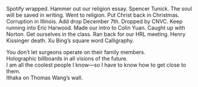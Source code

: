 Spotify wrapped. Hammer out our religion essay. Spencer Tunick. The soul will be saved in writing. Went to religion. Put Christ back in Christmas. Corruption in Illinois. Add drop December 7th. Dropped by CNVC. Keep running into Eric Harwood. Made our intro to Colin Yuan. Caught up with Norton. Get ourselves in the class. Ran back for our HRL meeting. Henry Kissinger death. Xu Bing’s square word Calligraphy. 

You don’t let surgeons operate on their family members.  
Holographic billboards in all visions of the future.  
I am all the coolest people I know—so I have to know how to get close to them.   
Ithaka on Thomas Wang’s wall.